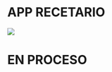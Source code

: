 <h1>APP RECETARIO</h1>

<img src="https://github.com/ChrisNGDC/Proyecto_Final/assets/57469868/361d81f1-7c32-426b-b09c-bd623a931fe9">

<h1>EN PROCESO</h1>
